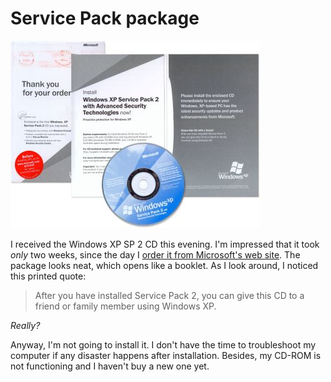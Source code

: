 Service Pack package
===

![Windows XP SP 2 CD Package](/blog/images/photos/objects/windows_xp_sp_2_cd_package.jpg)

I received the Windows XP SP 2 CD this evening. I'm impressed that it took *only* two weeks, since the day I [order it from Microsoft's web site](http://microsoft.com/windowsxp/downloads/updates/sp2/cdorder/en_us/ "Order Windows XP Service Pack 2 on CD"). The package looks neat, which opens like a booklet. As I look around, I noticed this printed quote:

> After you have installed Service Pack 2, you can give this CD to a friend or family member using Windows XP.

*Really?*

Anyway, I'm not going to install it. I don't have the time to troubleshoot my computer if any disaster happens after installation. Besides, my CD-ROM is not functioning and I haven't buy a new one yet.